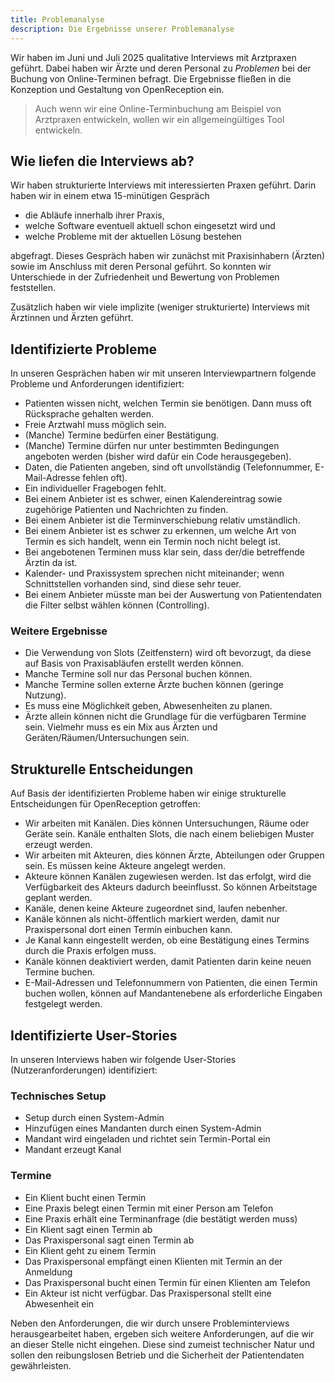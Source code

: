 ```yaml
---
title: Problemanalyse
description: Die Ergebnisse unserer Problemanalyse
---
```


Wir haben im Juni und Juli 2025 qualitative Interviews mit Arztpraxen geführt. Dabei haben wir Ärzte und deren Personal zu _Problemen_ bei der Buchung von Online-Terminen befragt. Die Ergebnisse fließen in die Konzeption und Gestaltung von OpenReception ein.

> Auch wenn wir eine Online-Terminbuchung am Beispiel von Arztpraxen entwickeln, wollen wir ein allgemeingültiges Tool entwickeln.

## Wie liefen die Interviews ab?

Wir haben strukturierte Interviews mit interessierten Praxen geführt. Darin haben wir in einem etwa 15-minütigen Gespräch

- die Abläufe innerhalb ihrer Praxis,
- welche Software eventuell aktuell schon eingesetzt wird und
- welche Probleme mit der aktuellen Lösung bestehen

abgefragt. Dieses Gespräch haben wir zunächst mit Praxisinhabern (Ärzten) sowie im Anschluss mit deren Personal geführt. So konnten wir Unterschiede in der Zufriedenheit und Bewertung von Problemen feststellen.

Zusätzlich haben wir viele implizite (weniger strukturierte) Interviews mit Ärztinnen und Ärzten geführt.

## Identifizierte Probleme

In unseren Gesprächen haben wir mit unseren Interviewpartnern folgende Probleme und Anforderungen identifiziert:

- Patienten wissen nicht, welchen Termin sie benötigen. Dann muss oft Rücksprache gehalten werden.
- Freie Arztwahl muss möglich sein.
- (Manche) Termine bedürfen einer Bestätigung.
- (Manche) Termine dürfen nur unter bestimmten Bedingungen angeboten werden (bisher wird dafür ein Code herausgegeben).
- Daten, die Patienten angeben, sind oft unvollständig (Telefonnummer, E-Mail-Adresse fehlen oft).
- Ein individueller Fragebogen fehlt.
- Bei einem Anbieter ist es schwer, einen Kalendereintrag sowie zugehörige Patienten und Nachrichten zu finden.
- Bei einem Anbieter ist die Terminverschiebung relativ umständlich.
- Bei einem Anbieter ist es schwer zu erkennen, um welche Art von Termin es sich handelt, wenn ein Termin noch nicht belegt ist.
- Bei angebotenen Terminen muss klar sein, dass der/die betreffende Ärztin da ist.
- Kalender- und Praxissystem sprechen nicht miteinander; wenn Schnittstellen vorhanden sind, sind diese sehr teuer.
- Bei einem Anbieter müsste man bei der Auswertung von Patientendaten die Filter selbst wählen können (Controlling).

### Weitere Ergebnisse

- Die Verwendung von Slots (Zeitfenstern) wird oft bevorzugt, da diese auf Basis von Praxisabläufen erstellt werden können.
- Manche Termine soll nur das Personal buchen können.
- Manche Termine sollen externe Ärzte buchen können (geringe Nutzung).
- Es muss eine Möglichkeit geben, Abwesenheiten zu planen.
- Ärzte allein können nicht die Grundlage für die verfügbaren Termine sein. Vielmehr muss es ein Mix aus Ärzten und Geräten/Räumen/Untersuchungen sein.

## Strukturelle Entscheidungen

Auf Basis der identifizierten Probleme haben wir einige strukturelle Entscheidungen für OpenReception getroffen:

- Wir arbeiten mit Kanälen. Dies können Untersuchungen, Räume oder Geräte sein. Kanäle enthalten Slots, die nach einem beliebigen Muster erzeugt werden.
- Wir arbeiten mit Akteuren, dies können Ärzte, Abteilungen oder Gruppen sein. Es müssen keine Akteure angelegt werden.
- Akteure können Kanälen zugewiesen werden. Ist das erfolgt, wird die Verfügbarkeit des Akteurs dadurch beeinflusst. So können Arbeitstage geplant werden.
- Kanäle, denen keine Akteure zugeordnet sind, laufen nebenher.
- Kanäle können als nicht-öffentlich markiert werden, damit nur Praxispersonal dort einen Termin einbuchen kann.
- Je Kanal kann eingestellt werden, ob eine Bestätigung eines Termins durch die Praxis erfolgen muss.
- Kanäle können deaktiviert werden, damit Patienten darin keine neuen Termine buchen.
- E-Mail-Adressen und Telefonnummern von Patienten, die einen Termin buchen wollen, können auf Mandantenebene als erforderliche Eingaben festgelegt werden.

## Identifizierte User-Stories

In unseren Interviews haben wir folgende User-Stories (Nutzeranforderungen) identifiziert:

### Technisches Setup

- Setup durch einen System-Admin
- Hinzufügen eines Mandanten durch einen System-Admin
- Mandant wird eingeladen und richtet sein Termin-Portal ein
- Mandant erzeugt Kanal

### Termine

- Ein Klient bucht einen Termin
- Eine Praxis belegt einen Termin mit einer Person am Telefon
- Eine Praxis erhält eine Terminanfrage (die bestätigt werden muss)
- Ein Klient sagt einen Termin ab
- Das Praxispersonal sagt einen Termin ab
- Ein Klient geht zu einem Termin
- Das Praxispersonal empfängt einen Klienten mit Termin an der Anmeldung
- Das Praxispersonal bucht einen Termin für einen Klienten am Telefon
- Ein Akteur ist nicht verfügbar. Das Praxispersonal stellt eine Abwesenheit ein

Neben den Anforderungen, die wir durch unsere Probleminterviews herausgearbeitet haben, ergeben sich weitere Anforderungen, auf die wir an dieser Stelle nicht eingehen. Diese sind zumeist technischer Natur und sollen den reibungslosen Betrieb und die Sicherheit der Patientendaten gewährleisten.
